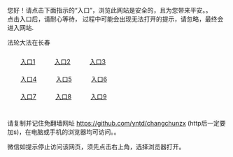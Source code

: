 您好！请点击下面指示的“入口”，浏览此网站是安全的，且为您带来平安。。 <br/>
点击入口后，请耐心等待， 过程中可能会出现无法打开的提示，请忽略，最终会进入网站. </br>

法轮大法在长春<br/>
<div style="padding:10px"><a style="margin:20px" target="_blank" href="https://d2i2mzf0bfrf7n.cloudfront.net/2Qpsp?egofyygk" id="ccLink1" rel="nofollow">入口1</a> <a target="_blank" style="margin:20px" href="https://d3fhi86djkqv8g.cloudfront.net/2Qpsp?gnlvafzf" id="ccLink2" rel="nofollow">入口2</a> <a style="margin:20px" target="_blank" href="https://dy1cw4poek4yx.cloudfront.net/2Qpsp?trdkuxoe" id="ccLink3" rel="nofollow">入口3</a></div>

<div style="padding:10px" ><a style="margin:20px" target="_blank" href="https://d2i2mzf0bfrf7n.cloudfront.net/2Qpsp?egofyygk" id="ccLink4" rel="nofollow">入口4</a> <a style="margin:20px" href="https://d3fhi86djkqv8g.cloudfront.net/2Qpsp?gnlvafzf" target="_blank" id="ccLink5" rel="nofollow">入口5</a> <a style="margin:20px" href="https://dy1cw4poek4yx.cloudfront.net/2Qpsp?trdkuxoe" target="_blank" id="ccLink6" rel="nofollow">入口6</a></div>

<div style="padding:10px"><a style="margin:20px" target="_blank" href="https://d2i2mzf0bfrf7n.cloudfront.net/2Qpsp?egofyygk" id="ccLink7" rel="nofollow">入口7</a> <a style="margin:20px" href="https://d3fhi86djkqv8g.cloudfront.net/2Qpsp?gnlvafzf" target="_blank" id="ccLink8" rel="nofollow">入口8</a> <a style="margin:20px" target="_blank" href="https://dy1cw4poek4yx.cloudfront.net/2Qpsp?trdkuxoe" id="ccLink9" rel="nofollow">入口9</a></div>

<br/>



请复制并记住免翻墙网址 https://github.com/yntd/changchunzx (http后一定要加s)，在电脑或手机的浏览器均可访问。。<br/>

微信如提示停止访问该网页，须先点击右上角，选择浏览器打开。
